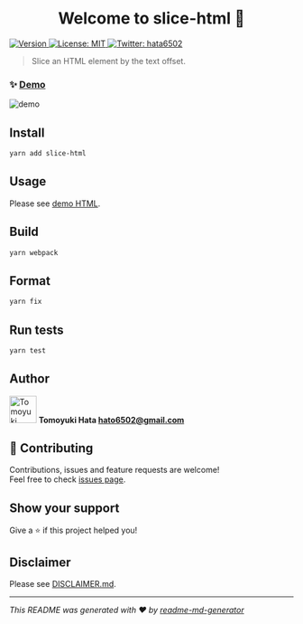 <!-- markdownlint-disable first-line-h1 -->

<h1 align="center">Welcome to slice-html 👋</h1>
<p>
  <a href="https://www.npmjs.com/package/slice-html" target="_blank">
    <img alt="Version" src="https://img.shields.io/npm/v/slice-html.svg">
  </a>
  <a href="https://github.com/hata6502/slice-html/blob/main/LICENSE" target="_blank">
    <img alt="License: MIT" src="https://img.shields.io/badge/License-MIT-yellow.svg" />
  </a>
  <a href="https://twitter.com/hata6502" target="_blank">
    <img alt="Twitter: hata6502" src="https://img.shields.io/twitter/follow/hata6502.svg?style=social" />
  </a>
</p>

> Slice an HTML element by the text offset.

### ✨ [Demo](https://hata6502.github.io/slice-html/)

![demo](https://user-images.githubusercontent.com/7702653/106356332-3601a180-6342-11eb-8438-ea5aee3b5f9f.png)

## Install

```sh
yarn add slice-html
```

## Usage

Please see [demo HTML](https://github.com/hata6502/slice-html/blob/main/docs/index.html).

## Build

```sh
yarn webpack
```

## Format

```sh
yarn fix
```

## Run tests

```sh
yarn test
```

## Author

<img alt="Tomoyuki Hata" src="https://avatars.githubusercontent.com/hata6502" width="48" /> **Tomoyuki Hata <hato6502@gmail.com>**

## 🤝 Contributing

Contributions, issues and feature requests are welcome!<br />Feel free to check [issues page](https://github.com/hata6502/slice-html/issues).

## Show your support

Give a ⭐️ if this project helped you!

## Disclaimer

Please see [DISCLAIMER.md](https://github.com/hata6502/slice-html/blob/main/DISCLAIMER.md).

---

_This README was generated with ❤️ by [readme-md-generator](https://github.com/kefranabg/readme-md-generator)_
